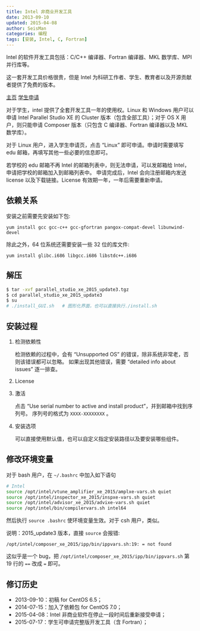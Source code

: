 ```yaml
---
title: Intel 非商业开发工具
date: 2013-09-10
updated: 2015-04-08
author: SeisMan
categories: 编程
tags: [安装, Intel, C, Fortran]
---
```


Intel 的软件开发工具包括：C/C++ 编译器、Fortran 编译器、MKL 数学库、MPI 并行库等。

这一套开发工具价格很贵，但是 Intel 为科研工作者、学生、教育者以及开源贡献者提供了免费的版本。

[主页](https://software.intel.com/en-us/qualify-for-free-software)
[学生申请](https://software.intel.com/en-us/qualify-for-free-software/student)

对于学生，intel 提供了全套开发工具一年的使用权。Linux 和 Windows 用户可以申请 Intel Parallel Studio XE
的 Cluster 版本（包含全部工具）；对于 OS X 用户，则只能申请 Composer 版本（只包含 C 编译器、Fortran 编译器以及 MKL 数学库）。

对于 Linux 用户，进入学生申请页，点击 “Linux” 即可申请。申请时需要填写 edu 邮箱，再填写其他一些必要的信息即可。

若学校的 edu 邮箱不再 Intel 的邮箱列表中，则无法申请，可以发邮箱给 Intel，申请把学校的邮箱加入到邮箱列表中。
申请完成后，Intel 会向注册邮箱内发送 license 以及下载链接。License 有效期一年，一年后需要重新申请。

## 依赖关系

安装之前需要先安装如下包:

    yum install gcc gcc-c++ gcc-gfortran pangox-compat-devel libunwind-devel

除此之外，64 位系统还需要安装一些 32 位的库文件:

    yum install glibc.i686 libgcc.i686 libstdc++.i686

## 解压

``` bash
$ tar -xvf parallel_studio_xe_2015_update3.tgz
$ cd parallel_studio_xe_2015_update3
$ su
# ./install_GUI.sh   # 图形化界面，也可以直接执行./install.sh
```

## 安装过程

1.  检测依赖性

    检测依赖的过程中，会有 “Unsupported OS” 的错误，除非系统非常老，否则该错误都可以忽略。
    如果出现其他错误，需要 “detailed info about issues” 逐一排查。

2.  License
3.  激活

    点击 “Use serial number to active and install product”，并到邮箱中找到序列号。
    序列号的格式为 `XXXX-XXXXXXXX` 。

4.  安装选项

    可以直接使用默认值，也可以自定义指定安装路径以及要安装哪些组件。

## 修改环境变量

对于 bash 用户，在 `~/.bashrc` 中加入如下语句

``` bash
# Intel
source /opt/intel/vtune_amplifier_xe_2015/amplxe-vars.sh quiet
source /opt/intel/inspector_xe_2015/inspxe-vars.sh quiet
source /opt/intel/advisor_xe_2015/advixe-vars.sh quiet
source /opt/intel/bin/compilervars.sh intel64
```

然后执行 `source .bashrc` 使环境变量生效。对于 csh 用户，类似。

说明：2015\_update3 版本，直接 `source` 会报错:

    /opt/intel/composer_xe_2015/ipp/bin/ippvars.sh:19: = not found

这似乎是一个 bug，把 `/opt/intel/composer_xe_2015/ipp/bin/ippvars.sh` 第 19 行的 `==` 改成 `=` 即可。

## 修订历史

-   2013-09-10：初稿 for CentOS 6.5；
-   2014-07-15：加入了依赖包 for CentOS 7.0；
-   2015-04-08：Intel 非商业软件在停止一段时间后重新接受申请；
-   2015-07-17：学生可申请完整版开发工具（含 Fortran）；
